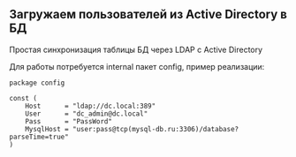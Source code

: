 ## Загружаем пользователей из Active Directory в БД
Простая синхронизация таблицы БД через LDAP с Active Directory

Для работы потребуется internal пакет config, пример реализации: 
```
package config

const (
	Host      = "ldap://dc.local:389"
	User      = "dc_admin@dc.local"
	Pass      = "PassWord"
	MysqlHost = "user:pass@tcp(mysql-db.ru:3306)/database?parseTime=true"
)
```